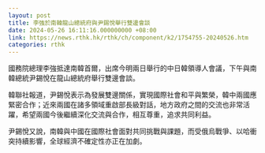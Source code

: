 ```yaml
---
layout: post
title: 李強於南韓龍山總統府與尹錫悅舉行雙邊會談
date: 2024-05-26 16:11:16.000000000 +08:00
link: https://news.rthk.hk/rthk/ch/component/k2/1754755-20240526.htm
categories: rthk
---
```


國務院總理李強抵達南韓首爾，出席今明兩日舉行的中日韓領導人會議，下午與南韓總統尹錫悅在龍山總統府舉行雙邊會談。

韓聯社報道，尹錫悅表示為發展雙邊關係，實現國際社會和平與繁榮，韓中兩國應緊密合作；近來兩國在諸多領域重啟部長級對話，地方政府之間的交流也非常活躍，希望兩國今後繼續深化交流與合作，相互尊重，追求共同利益。

尹錫悅又說，南韓與中國在國際社會面對共同挑戰與課題，而受俄烏戰爭、以哈衝突持續影響，全球經濟不確定性亦正在加劇。
